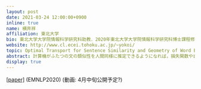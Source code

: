 ```yaml
---
layout: post
date: 2021-03-24 12:00:00+0900
inline: true
name: 横井祥
affiliation: 東北大学
bio: 東北大学大学院情報科学研究科助教．2020年東北大学大学院情報科学研究科博士課程修了．理化学研究所AIPセンター数理統計学チーム客員研究員兼任．自然言語処理，機械学習に関する研究に従事．
website: http://www.cl.ecei.tohoku.ac.jp/~yokoi/
topic: Optimal Transport for Sentence Similarity and Geometry of Word Embedding Space
abstract: 計算機がふたつの文の類似性を人間同様に推定できるようになれば，損失関数や自動評価尺度がより "正確な" 値を返せるようになり，結果として種々のNLPアプリケーションの性能向上が期待できる．中でも単語埋込のアラインメントに基づく文類似度尺度は構成性の理念に整合的でまた予測の可読性にも優れていることから大きな注目を集めており，計算効率の良いアルゴリズムもここ数年で一気に出揃ってきた．発表では，単語の持つ言語的な特徴，単語埋込の持つ幾何的な特徴，アルゴリズムの要求する特徴量の3つを適切に結びつけるだけで，既存手法の性能が著しく向上することを示す．また埋込空間のこうした幾何的特徴がどういった機序からなぜ生じているのかについて，最近の研究の発展を紹介する．
display: true
---
```


[[paper]](https://arxiv.org/abs/2004.15003) (EMNLP2020) (動画: 4月中旬公開予定?)
